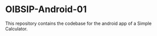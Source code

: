 # OIBSIP-Android-01
This repository contains the codebase for the android app of a Simple Calculator.

